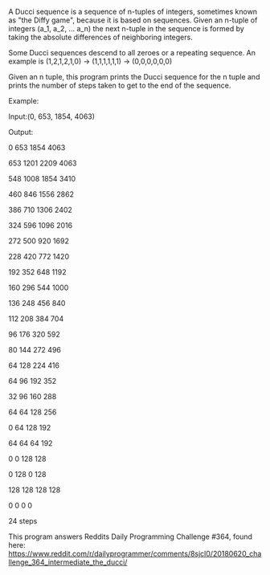 A Ducci sequence is a sequence of n-tuples of integers, sometimes known as "the Diffy game", 
because it is based on sequences. Given an n-tuple of integers (a_1, a_2, ... a_n) the next 
n-tuple in the sequence is formed by taking the absolute differences of neighboring integers. 

Some Ducci sequences descend to all zeroes or a repeating sequence. An example is 
(1,2,1,2,1,0) -> (1,1,1,1,1,1) -> (0,0,0,0,0,0)

Given an n tuple, this program prints the Ducci sequence for the 
n tuple and prints the number of steps taken to get to the end of the sequence.

Example:

Input:(0, 653, 1854, 4063)

Output: 

0 653 1854 4063

653 1201 2209 4063

548 1008 1854 3410

460 846 1556 2862

386 710 1306 2402

324 596 1096 2016

272 500 920 1692

228 420 772 1420

192 352 648 1192

160 296 544 1000

136 248 456 840

112 208 384 704

96 176 320 592

80 144 272 496

64 128 224 416

64 96 192 352

32 96 160 288

64 64 128 256

0 64 128 192

64 64 64 192

0 0 128 128

0 128 0 128

128 128 128 128

0 0 0 0

24 steps


This program answers Reddits Daily Programming Challenge #364, found here:
https://www.reddit.com/r/dailyprogrammer/comments/8sjcl0/20180620_challenge_364_intermediate_the_ducci/


